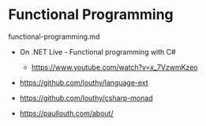 # Functional Programming

functional-programming.md

*   On .NET Live - Functional programming with C#

    *   https://www.youtube.com/watch?v=x_7VzwmKzeo


*   https://github.com/louthy/language-ext

*   https://github.com/louthy/csharp-monad

*   https://paullouth.com/about/
